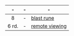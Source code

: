 -|-|-
:-:|:-:|-
8     |-| [blast rune](#-blast-rune-sp-)
6 rd. |-| [remote viewing](#-remote-viewing-sp-)